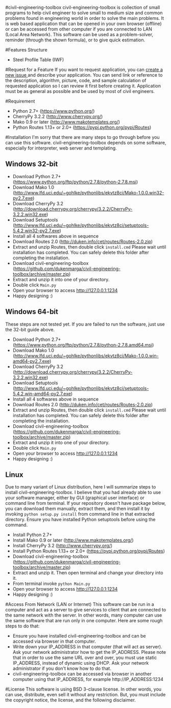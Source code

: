 #civil-engineering-toolbox
civil-engineering-toolbox is collection of small programs to help 
civil engineer to solve small to medium size and common problems found in 
engineering world in order to solve the main problems.
It is web based application that can be opened in your own browser (offline)
or can be accessed from other computer if you are connected to LAN (Local Area
Network).
This software can be used as a problem-solver, reminder (through the shown
formula), or to give quick estimation.


#Features
Structure
 * Steel Profile Table (IWF)

#Request for a Feature
If you want to request application, you can 
<a href="https://github.com/dukenmarga/civil-engineering-toolbox/issues/
new?title=Application%20Request:%20_application_name_" target="_blank">
create a new issue </a> and describe your application.
You can send link or reference to the description, algorithm, picture, code, and 
sample calculation of requested application so I can 
review it first before creating it.
Application must be as general as possible and be used by most of civil
engineers.

#Requirement
* Python 2.7+ (https://www.python.org/)
* CherryPy 3.2.2 (http://www.cherrypy.org/)
* Mako 0.9 or later (http://www.makotemplates.org/)
* Python Routes 1.13+ or 2.0+ (https://pypi.python.org/pypi/Routes)

#Installation
I'm sorry that there are many steps to go through before you can use this
software. civil-engineering-toolbox depends on some software, especially
for interpreter, web server and templating.
## Windows 32-bit
* Download Python 2.7+ (https://www.python.org/ftp/python/2.7.8/python-2.7.8.msi)
* Download Mako 1.0 (http://www.lfd.uci.edu/~gohlke/pythonlibs/ekvtz8ci/Mako-1.0.0.win32-py2.7.exe)
* Download CherryPy 3.2 (http://download.cherrypy.org/cherrypy/3.2.2/CherryPy-3.2.2.win32.exe)
* Download Setuptools (http://www.lfd.uci.edu/~gohlke/pythonlibs/ekvtz8ci/setuptools-5.4.2.win32-py2.7.exe)
* Install all 4 softwares above in sequence
* Download Routes 2.0 (http://duken.info/cet/routes/Routes-2.0.zip)
* Extract and unzip Routes, then double click `install.cmd`
  Please wait until installation has completed. You can safely delete this folder
  after completing the installation.
* Download civil-engineering-toolbox (https://github.com/dukenmarga/civil-engineering-toolbox/archive/master.zip)
* Extract and unzip it into one of your directory.
* Double click `Main.py`
* Open your browser to access http://127.0.0.1:1234
* Happy designing :)

## Windows 64-bit
These steps are not tested yet. If you are failed to run the software, just use
the 32-bit guide above.
* Download Python 2.7+ (https://www.python.org/ftp/python/2.7.8/python-2.7.8.amd64.msi)
* Download Mako 1.0 (http://www.lfd.uci.edu/~gohlke/pythonlibs/ekvtz8ci/Mako-1.0.0.win-amd64-py2.7.exe)
* Download CherryPy 3.2 (http://download.cherrypy.org/cherrypy/3.2.2/CherryPy-3.2.2.win32.exe)
* Download Setuptools (http://www.lfd.uci.edu/~gohlke/pythonlibs/ekvtz8ci/setuptools-5.4.2.win-amd64-py2.7.exe)
* Install all 4 softwares above in sequence
* Download Routes 2.0 (http://duken.info/cet/routes/Routes-2.0.zip)
* Extract and unzip Routes, then double click `install.cmd`
  Please wait until installation has completed. You can safely delete this folder
  after completing the installation.
* Download civil-engineering-toolbox (https://github.com/dukenmarga/civil-engineering-toolbox/archive/master.zip)
* Extract and unzip it into one of your directory.
* Double click `Main.py`
* Open your browser to access http://127.0.0.1:1234
* Happy designing :)

## Linux
Due to many variant of Linux distribution, here I will summarize steps to install
civil-engineering-toolbox. I believe that you had already able to use your
software manager, either by GUI (graphical user interface) or command line from
terminal. If your repository doesn't have package below, you can download them
manually, extract them, and then install it by invoking `python setup.py install`
from command line in that extracted directory.
Ensure you have installed Python setuptools before using the command.
* Install Python 2.7+
* Install Mako 0.9 or later (http://www.makotemplates.org/)
* Install CherryPy 3.2 (http://www.cherrypy.org/)
* Install Python Routes 1.13+ or 2.0+ (https://pypi.python.org/pypi/Routes)
* Download civil-engineering-toolbox (https://github.com/dukenmarga/civil-engineering-toolbox/archive/master.zip)
* Extract and unzip it. Then open terminal and change your directory into it.
* From terminal invoke `python Main.py`
* Open your browser to access http://127.0.0.1:1234
* Happy designing :)

#Access From Network (LAN or Internet)
This software can be run in a computer and act as a server to give services
to client that are connected to the same network with the server.
In other words, many computer can use the same software that are run only in
one computer.
Here are some rough steps to do that:
* Ensure you have installed civil-engineering-toolbox and can be accessed 
via browser in that computer.
* Write down your IP_ADDRESS in that computer (that will act as server). Ask
your network administrator how to get the IP_ADDRESS. Please note that in order
to use the same URL over and over, you must use static IP_ADDRESS, instead of
dynamic using DHCP. Ask your network administrator if you don't know how to do
that.
* civil-engineering-toolbox can be accessed via browser in another computer 
using that IP_ADDRESS, for example http://IP_ADDRESS:1234

#License
This software is using BSD 3-clause license. In other words, you
can use, distribute, even sell it without any restriction. But, you
must include the copyright notice, the license, and the following
disclaimer.